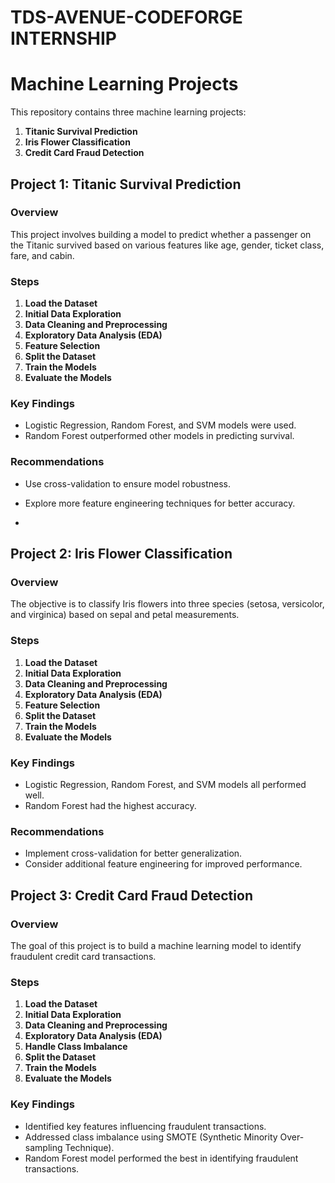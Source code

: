 # TDS-AVENUE-CODEFORGE INTERNSHIP

# Machine Learning Projects

This repository contains three machine learning projects:

1. **Titanic Survival Prediction**
2. **Iris Flower Classification**
3. **Credit Card Fraud Detection**


## Project 1: Titanic Survival Prediction

### Overview
This project involves building a model to predict whether a passenger on the Titanic survived based on various features like age, gender, ticket class, fare, and cabin.

### Steps
1. **Load the Dataset**
2. **Initial Data Exploration**
3. **Data Cleaning and Preprocessing**
4. **Exploratory Data Analysis (EDA)**
5. **Feature Selection**
6. **Split the Dataset**
7. **Train the Models**
8. **Evaluate the Models**

### Key Findings
- Logistic Regression, Random Forest, and SVM models were used.
- Random Forest outperformed other models in predicting survival.

### Recommendations
- Use cross-validation to ensure model robustness.
- Explore more feature engineering techniques for better accuracy.

- 

## Project 2: Iris Flower Classification

### Overview
The objective is to classify Iris flowers into three species (setosa, versicolor, and virginica) based on sepal and petal measurements.

### Steps
1. **Load the Dataset**
2. **Initial Data Exploration**
3. **Data Cleaning and Preprocessing**
4. **Exploratory Data Analysis (EDA)**
5. **Feature Selection**
6. **Split the Dataset**
7. **Train the Models**
8. **Evaluate the Models**

### Key Findings
- Logistic Regression, Random Forest, and SVM models all performed well.
- Random Forest had the highest accuracy.

### Recommendations
- Implement cross-validation for better generalization.
- Consider additional feature engineering for improved performance.

 
 ## Project 3: Credit Card Fraud Detection

### Overview
The goal of this project is to build a machine learning model to identify fraudulent credit card transactions.

### Steps
1. **Load the Dataset**
2. **Initial Data Exploration**
3. **Data Cleaning and Preprocessing**
4. **Exploratory Data Analysis (EDA)**
5. **Handle Class Imbalance**
6. **Split the Dataset**
7. **Train the Models**
8. **Evaluate the Models**

### Key Findings
- Identified key features influencing fraudulent transactions.
- Addressed class imbalance using SMOTE (Synthetic Minority Over-sampling Technique).
- Random Forest model performed the best in identifying fraudulent transactions.
